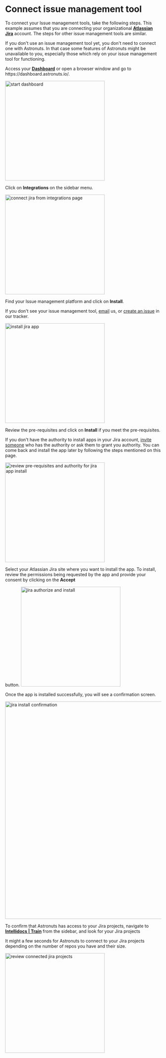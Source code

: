 # Connect issue management tool

To connect your Issue management tools, take the following steps.
This example assumes that you are connecting your organizational **[Atlassian Jira](https://www.atlassian.com/software/jira)** account.
The steps for other issue management tools are similar.

<tip>
    <p>
        If you don't use an issue management tool yet, you don't need to connect one with Astronuts.
        In that case some features of Astronuts might be unavailable to you,
        especially those which rely on your issue management tool for functioning.
    </p>
</tip>

<procedure title="Connect your Jira account" id="connect-jira-account">
    <step>
        <p>Access your <a href="https://dashboard.astronuts.io/"><b>Dashboard</b></a> or open a browser window and go to https://dashboard.astronuts.io/.</p>
    <img src="account-dashboard.png" alt="start dashboard" border-effect="line" width="321" thumbnail="true"/>
    </step>
    <step>
        <p>Click on <b>Integrations</b> on the sidebar menu.</p>
        <img src="integrations-settings.png" alt="connect jira from integrations page" border-effect="line" width="321" thumbnail="true"/>
    </step>
    <step>
        <p>Find your Issue management platform and click on <b>Install</b>.</p>
        <tip>
            <p>
                If you don't see your issue management tool, <a href="mailto:support@astronuts.io">email</a> us,
                or <a href="https://github.com/astronuts-app/astronuts-tracker/issues">create an issue</a> in our tracker.
            </p>
        </tip>
        <img src="install-jira-app.png" alt="install jira app" border-effect="line" width="321" thumbnail="false"/>
    </step>
    <step>
        <p>Review the pre-requisites and click on <b>Install</b> if you meet the pre-requisites.</p>
        <tip>
            <p>
                If you don't have the authority to install apps in your Jira account,
                <a href="Invite-team-members.md">invite someone</a> who has the authority
                or ask them to grant you authority.
                You can come back and install the app later by following the steps mentioned on this page.
            </p>
        </tip>
        <img src="jira-review-pre-requisites.png" alt="review pre-requisites and authority for jira app install" border-effect="line" width="321" thumbnail="true"/>
    </step>
    <step>
        <p>Select your Atlassian Jira site where you want to install the app. To install, review the permissions being requested by the app and provide your consent by clicking on the <b>Accept</b></p> button.
        <img src="jira-install-and-authorize.png" alt="jira authorize and install" border-effect="line" width="321" 
        thumbnail="true"/>
    </step>
    <step>
        <p>Once the app is installed successfully, you will see a confirmation screen. </p>
        <img src="jira-install-success.png" alt="jira install confirmation" border-effect="line" width="700" 
thumbnail="false"/>
    </step>
    <step>
        <p>To confirm that Astronuts has access to your Jira projects, navigate to 
            <a href="https://dashboard.astronuts.io/intellidocs>"><b>Intellidocs | Train</b></a> from the sidebar, and look for your Jira projects</p>
        <tip>
            <p>
                It might a few seconds for Astronuts
                to connect to your Jira projects depending on the number of repos you have and their size.
            </p>
        </tip>
        <img src="review-jira-projects.png" alt="review connected jira projects" border-effect="line" width="321" 
        thumbnail="true"/>
    </step>
</procedure>
